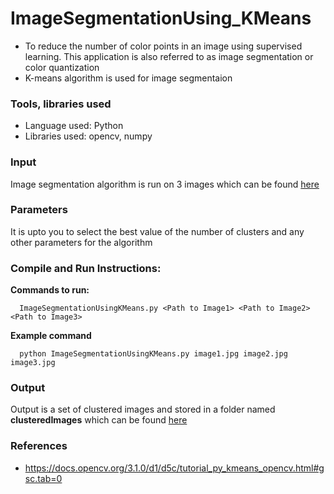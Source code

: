 # ImageSegmentationUsing_KMeans

- To reduce the number of color points in an image using supervised learning. This application is also referred to as image segmentation or color quantization
- K-means algorithm is used for image segmentaion

### Tools, libraries used

- Language used: Python
- Libraries used: opencv, numpy

### Input

Image segmentation algorithm is run on 3 images which can be found <a href="https://github.com/patilankita79/ImageSegmentationUsing_KMeans/tree/master/ImageSegmentation/Input">here</a>

### Parameters

It is upto you to select the best value of the number of clusters and any other parameters for the algorithm


### Compile and Run Instructions:

**Commands to run:**

```
  ImageSegmentationUsingKMeans.py <Path to Image1> <Path to Image2> <Path to Image3> 
```

**Example command**

```
  python ImageSegmentationUsingKMeans.py image1.jpg image2.jpg image3.jpg
```

### Output

Output is a set of clustered images and stored in a folder named **clusteredImages** which can be found <a href="https://github.com/patilankita79/ImageSegmentationUsing_KMeans/tree/master/ImageSegmentation/clusteredImages">here</a>

### References

- https://docs.opencv.org/3.1.0/d1/d5c/tutorial_py_kmeans_opencv.html#gsc.tab=0
